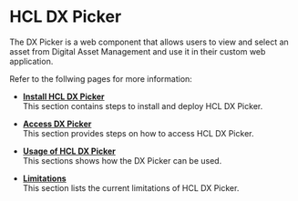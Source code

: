 # HCL DX Picker

The DX Picker is a web component that allows users to view and select an asset from Digital Asset Management and use it in their custom web application.

Refer to the follwing pages for more information:

- **[Install HCL DX Picker](../dx_picker/installation/index.md)**<br>
This section contains steps to install and deploy HCL DX Picker.

- **[Access DX Picker](../dx_picker/access/index.md)**<br>
This section provides steps on how to access HCL DX Picker.

- **[Usage of HCL DX Picker](../dx_picker/usage/index.md)**<br>
This sections shows how the DX Picker can be used.

- **[Limitations](../dx_picker/limitations/index.md)**<br>
This section lists the current limitations of HCL DX Picker.
